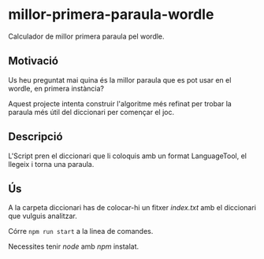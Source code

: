# millor-primera-paraula-wordle
Calculador de millor primera paraula pel wordle.

## Motivació
Us heu preguntat mai quina és la millor paraula que es pot usar en el wordle, en primera instància?

Aquest projecte intenta construir l'algoritme més refinat per trobar la paraula més útil del diccionari per començar el joc.

## Descripció
L'Script pren el diccionari que li coloquis amb un format LanguageTool, el llegeix i torna una paraula.

## Ús

A la carpeta diccionari has de colocar-hi un fitxer _index.txt_ amb el diccionari que vulguis analitzar.

Córre `npm run start` a la linea de comandes.

Necessites tenir _node_ amb _npm_ instalat.
